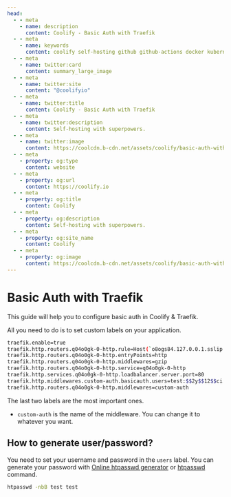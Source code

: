 ```yaml
---
head:
  - - meta
    - name: description
      content: Coolify - Basic Auth with Traefik
  - - meta
    - name: keywords
      content: coolify self-hosting github github-actions docker kubernetes vercel netlify heroku render digitalocean aws gcp azure basic auth traefik
  - - meta
    - name: twitter:card
      content: summary_large_image
  - - meta
    - name: twitter:site
      content: "@coolifyio"
  - - meta
    - name: twitter:title
      content: Coolify - Basic Auth with Traefik
  - - meta
    - name: twitter:description
      content: Self-hosting with superpowers.
  - - meta
    - name: twitter:image
      content: https://coolcdn.b-cdn.net/assets/coolify/basic-auth-with-traefik-og-image.png
  - - meta
    - property: og:type
      content: website
  - - meta
    - property: og:url
      content: https://coolify.io
  - - meta
    - property: og:title
      content: Coolify
  - - meta
    - property: og:description
      content: Self-hosting with superpowers.
  - - meta
    - property: og:site_name
      content: Coolify
  - - meta
    - property: og:image
      content: https://coolcdn.b-cdn.net/assets/coolify/basic-auth-with-traefik-og-image.png
---
```


# Basic Auth with Traefik

This guide will help you to configure basic auth in Coolify & Traefik.

All you need to do is to set custom labels on your application.

```bash {7-8}
traefik.enable=true
traefik.http.routers.q04o0gk-0-http.rule=Host(`o8ogs84.127.0.0.1.sslip.io`) && PathPrefix(`/`)
traefik.http.routers.q04o0gk-0-http.entryPoints=http
traefik.http.routers.q04o0gk-0-http.middlewares=gzip
traefik.http.routers.q04o0gk-0-http.service=q04o0gk-0-http
traefik.http.services.q04o0gk-0-http.loadbalancer.server.port=80
traefik.http.middlewares.custom-auth.basicauth.users=test:$$2y$$12$$ci.4U63YX83CwkyUrjqxAucnmi2xXOIlEF6T/KdP9824f1Rf1iyNG
traefik.http.routers.q04o0gk-0-http.middlewares=custom-auth
```

The last two labels are the most important ones. 
- `custom-auth` is the name of the middleware. You can change it to whatever you want. 


## How to generate user/password?
You need to set your username and password in the `users` label. You can generate your password with [Online htpasswd generator](https://www.web2generators.com/apache-tools/htpasswd-generator) or [htpasswd](https://httpd.apache.org/docs/current/programs/htpasswd.html) command.

```bash
htpasswd -nbB test test
```